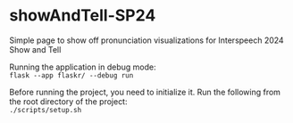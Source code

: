 # showAndTell-SP24
Simple page to show off pronunciation visualizations for Interspeech 2024 Show and Tell


Running the application in debug mode: \
`flask --app flaskr/ --debug run` 

Before running the project, you need to initialize it. Run the following from the root directory of the project: \
`./scripts/setup.sh` 

[//]: # ([GitHub-flavored Markdown]&#40;https://guides.github.com/features/mastering-markdown/&#41;)

[//]: # (need to update the setup script)
[//]: # (instructions to install mongodb locally and get the uri and write a .env file)
